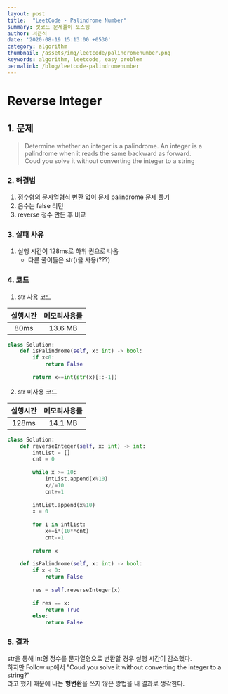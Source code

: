 ```yaml
---
layout: post
title:  "LeetCode - Palindrome Number"
summary: 릿코드 문제풀이 포스팅
author: 서준석
date: '2020-08-19 15:13:00 +0530'
category: algorithm
thumbnail: /assets/img/leetcode/palindromenumber.png
keywords: algorithm, leetcode, easy problem
permalink: /blog/leetcode-palindromenumber
---
```

# Reverse Integer

## 1. 문제
>Determine whether an integer is a palindrome. An integer is a palindrome when it reads the same backward as forward.<br/>
Coud you solve it without converting the integer to a string<br/>



### 2. 해결법
1. 정수형의 문자열형식 변환 없이 문제 palindrome 문제 풀기
2. 음수는 false 리턴
3. reverse 정수 만든 후 비교

### 3. 실패 사유
1. 실행 시간이 128ms로 하위 권으로 나옴
   * 다른 풀이들은 str()을 사용(???)

### 4. 코드
1. str 사용 코드

|실행시간|메모리사용률|
|:---|:---|
|<center>80ms</center>|<center>13.6 MB</center>|

```python
class Solution:    
    def isPalindrome(self, x: int) -> bool:
        if x<0:
            return False
        
        return x==int(str(x)[::-1])
```

2. str 미사용 코드

|실행시간|메모리사용률|
|:---|:---|
|<center>128ms</center>|<center>14.1 MB</center>|

```python
class Solution:
    def reverseInteger(self, x: int) -> int:
        intList = []
        cnt = 0
            
        while x >= 10:
            intList.append(x%10)
            x//=10
            cnt+=1
            
        intList.append(x%10)
        x = 0
        
        for i in intList:
            x+=i*(10**cnt)
            cnt-=1
        
        return x
    
    def isPalindrome(self, x: int) -> bool:
        if x < 0:
            return False
        
        res = self.reverseInteger(x)
         
        if res == x:
            return True
        else:
            return False
```

### 5. 결과
str을 통해 int형 정수를 문자열형으로 변환할 경우 실행 시간이 감소했다.<br/>
하지만 Follow up에서 "Coud you solve it without converting the integer to a string?"<br/>
라고 했기 때문에 나는 **형변환**을 쓰지 않은 방법을 내 결과로 생각한다.<br/>
